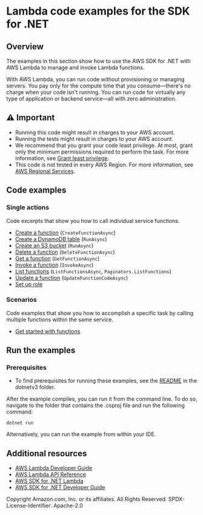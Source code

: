 # Lambda code examples for the SDK for .NET

## Overview

The examples in this section show how to use the AWS SDK for .NET with AWS
Lambda to manage and invoke Lambda functions.

With AWS Lambda, you can run code without provisioning or managing servers. You
pay only for the compute time that you consume—there's no charge when your code
isn't running. You can run code for virtually any type of application or
backend service—all with zero administration.

## ⚠️ Important
* Running this code might result in charges to your AWS account.
* Running the tests might result in charges to your AWS account.
* We recommend that you grant your code least privilege. At most, grant only
  the minimum permissions required to perform the task. For more information, see
  [Grant least privilege](https://docs.aws.amazon.com/IAM/latest/UserGuide/best-practices.html#grant-least-privilege).
* This code is not tested in every AWS Region. For more information, see
  [AWS Regional Services](https://aws.amazon.com/about-aws/global-infrastructure/regional-product-services).

## Code examples

### Single actions
Code excerpts that show you how to call individual service functions.

- [Create a function](scenarios/Lambda_Basics/Lambda_Basics/LambdaMethods.cs) (`CreateFunctionAsync`)
- [Create a DynamoDB table](CreateDynamoDBTableExample/CreateDynamoDBTableExample/Function.cs) (`RunAsync`)
- [Create an S3 bucket](CreateDynamoDBTableExample/CreateDynamoDBTableExample/Function.cs) (`RunAsync`)
- [Delete a function](scenarios/Lambda_Basics/Lambda_Basics/LambdaMethods.cs) (`DeleteFunctionAsync`)
- [Get a function](scenarios/Lambda_Basics/Lambda_Basics/LambdaMethods.cs) (`GetFunctionAsync`)
- [Invoke a function](InvokeFunctionExample/InvokeFunctionExample/InvokeFunction.cs) (`InvokeAsync`)
- [List functions](ListFunctionsExample/ListFunctionsExample/ListFunctions.cs) (`ListFunctionsAsync`, `Paginators.ListFunctions`)
- [Update a function](scenarios/Lambda_Basics/Lambda_Basics/LambdaMethods.cs) (`UpdateFunctionCodeAsync`)
- [Set up role](SetuplambdaRoleExample/SetuplambdaRoleExample/SetupLambdaRole.cs)

### Scenarios

Code examples that show you how to accomplish a specific task by calling
multiple functions within the same service.

- [Get started with functions](/scenarios/Lambda_Basics/Lambda_Basics/LambdaMethods.cs)

## Run the examples

### Prerequisites
* To find prerequisites for running these examples, see the
  [README](../README.md#Prerequisites) in the dotnetv3 folder.

After the example compiles, you can run it from the command line. To do so,
navigate to the folder that contains the .csproj file and run the following
command:

```
dotnet run
```

Alternatively, you can run the example from within your IDE.

## Additional resources
* [AWS Lambda Developer Guide](https://docs.aws.amazon.com/lambda/latest/dg/welcome.html)
* [AWS Lambda API Reference](https://docs.aws.amazon.com/lambda/latest/dg/API_Reference.html)
* [AWS SDK for .NET Lambda](https://docs.aws.amazon.com/sdkfornet/v3/apidocs/items/Lambda/NLambda.html)
* [AWS SDK for .NET Developer Guide](https://docs.aws.amazon.com/sdk-for-net/v3/developer-guide/welcome.html)

Copyright Amazon.com, Inc. or its affiliates. All Rights Reserved. SPDX-License-Identifier: Apache-2.0

